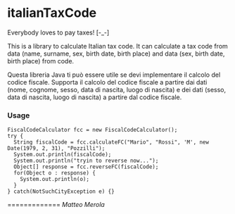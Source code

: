 italianTaxCode
==============

Everybody loves to pay taxes!  [-_-]


This is a library to calculate Italian tax code. It can calculate a tax code from data (name, surname, sex, birth date, birth place) and data (sex, birth date, birth place) from code.


Questa libreria Java ti può essere utile se devi implementare il calcolo del codice fiscale. Supporta il calcolo del codice fiscale a partire dai dati (nome, cognome, sesso, data di nascita, luogo di nascita) e dei dati (sesso, data di nascita, luogo di nascita) a partire dal codice fiscale.


### Usage

    FiscalCodeCalculator fcc = new FiscalCodeCalculator();
    try {
      String fiscalCode = fcc.calculateFC("Mario", "Rossi", 'M', new Date(1979, 2, 31), "Pozzilli");
      System.out.println(fiscalCode);
      System.out.println("tryin to reverse now...");
      Object[] response = fcc.reverseFC(fiscalCode);
      for(Object o : response) {
        System.out.println(o);
      }
    } catch(NotSuchCityException e) {}

=============
_Matteo Merola_
